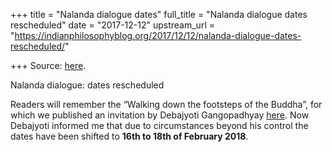 +++
title = "Nalanda dialogue dates"
full_title = "Nalanda dialogue dates rescheduled"
date = "2017-12-12"
upstream_url = "https://indianphilosophyblog.org/2017/12/12/nalanda-dialogue-dates-rescheduled/"

+++
Source: [here](https://indianphilosophyblog.org/2017/12/12/nalanda-dialogue-dates-rescheduled/).

Nalanda dialogue: dates rescheduled

Readers will remember the “Walking down the footsteps of the Buddha”,
for which we published an invitation by Debajyoti Gangopadhyay
[here](http://indianphilosophyblog.org/2017/09/20/walking-down-the-footsteps-of-the-buddha-an-invitation-by-debajyoti-gangopadhyay/).
Now Debajyoti informed me that due to circumstances beyond his control
the dates have been shifted to **16th to 18th of February 2018**.

